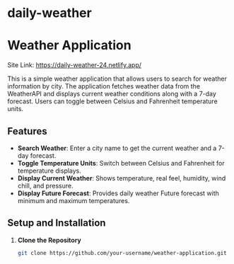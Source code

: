 # daily-weather

# Weather Application

Site Link: https://daily-weather-24.netlify.app/

This is a simple weather application that allows users to search for weather information by city. The application fetches weather data from the WeatherAPI and displays current weather conditions along with a 7-day forecast. Users can toggle between Celsius and Fahrenheit temperature units.

## Features

- **Search Weather**: Enter a city name to get the current weather and a 7-day forecast.
- **Toggle Temperature Units**: Switch between Celsius and Fahrenheit for temperature displays.
- **Display Current Weather**: Shows temperature, real feel, humidity, wind chill, and pressure.
- **Display Future Forecast**: Provides daily weather Future forecast with minimum and maximum temperatures.

## Setup and Installation

1. **Clone the Repository**

   ```bash
   git clone https://github.com/your-username/weather-application.git
